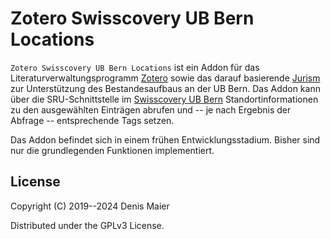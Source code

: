 # Zotero Swisscovery UB Bern Locations

`Zotero Swisscovery UB Bern Locations` ist ein Addon für das Literaturverwaltungsprogramm [Zotero](https://www.zotero.org/) sowie das darauf basierende [Jurism](https://juris-m.github.io/) zur Unterstützung des Bestandesaufbaus an der UB Bern. Das Addon kann über die SRU-Schnittstelle im [Swisscovery UB Bern](https://ubbern.swisscovery.slsp.ch/) Standortinformationen zu den ausgewählten Einträgen abrufen und -- je nach Ergebnis der Abfrage -- entsprechende Tags setzen. 

Das Addon befindet sich in einem frühen Entwicklungsstadium. Bisher sind nur die grundlegenden Funktionen implementiert.

## License

Copyright (C) 2019--2024 Denis Maier

Distributed under the GPLv3 License.